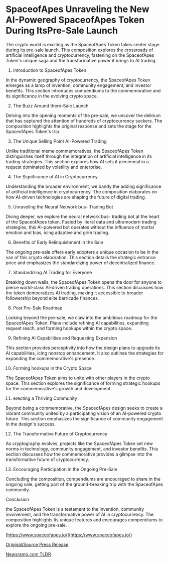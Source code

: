 # SpaceofApes Unraveling the New AI-Powered SpaceofApes Token During ItsPre-Sale Launch

The crypto world is exciting as the SpaceofApes Token takes center stage during its pre-sale launch. This composition explores the crossroads of artificial intelligence and cryptocurrency, fastening on the SpaceofApes Token's unique saga and the transformative power it brings to AI trading.

1. Introduction to SpaceofApes Token

In the dynamic geography of cryptocurrency, the SpaceofApes Token emerges as a lamp of invention, community engagement, and investor benefits. This section introduces compendiums to the commemorative and its significance in the evolving crypto space.

2. The Buzz Around there-Sale Launch

Delving into the opening moments of the pre-sale, we uncover the delirium that has captured the attention of hundreds of cryptocurrency suckers. The composition highlights the original response and sets the stage for the SpaceofApes Token's trip.

3. The Unique Selling Point AI-Powered Trading

Unlike traditional meme commemoratives, the SpaceofApes Token distinguishes itself through the integration of artificial intelligence in its trading strategies. This section explores how AI sets it piecemeal in a request dominated by volatility and enterprise.

4. The Significance of AI in Cryptocurrency

Understanding the broader environment, we bandy the adding significance of artificial intelligence in cryptocurrency. The composition elaborates on how AI-driven technologies are shaping the future of digital trading.

5. Unraveling the Neural Network bus- Trading Bot

Diving deeper, we explore the neural network bus- trading bot at the heart of the SpaceofApes token. Fueled by literal data and ultramodern trading strategies, this AI-powered bot operates without the influence of mortal emotion and bias, icing adaptive and grim trading.

6. Benefits of Early Relinquishment in the Sale

The ongoing pre-sale offers early adopters a unique occasion to be in the van of this crypto elaboration. This section details the strategic entrance price and emphasizes the standardizing power of decentralized finance.

7. Standardizing AI Trading for Everyone

Breaking down walls, the SpaceofApes Token opens the door for anyone to pierce world-class AI-driven trading operations. This section discusses how the token democratizes AI trading, making it accessible to broader followership beyond elite barricade finances.

8. Post Pre-Sale Roadmap

Looking beyond the pre-sale, we claw into the ambitious roadmap for the SpaceofApes Token. Plans include refining AI capabilities, expanding request reach, and forming hookups within the crypto space.

9. Refining AI Capabilities and Requesting Expansion

This section provides perceptivity into how the design plans to upgrade its AI capabilities, icing nonstop enhancement. It also outlines the strategies for expanding the commemorative's presence.

10. Forming hookups in the Crypto Space

The SpaceofApes Token aims to unite with other players in the crypto space. This section explores the significance of forming strategic hookups for the commemorative's growth and development.

11. erecting a Thriving Community

Beyond being a commemorative, the SpaceofApes design seeks to create a vibrant community united by a participating vision of an AI-powered crypto future. This section emphasizes the significance of community engagement in the design's success.

12. The Transformative Future of Cryptocurrency

As cryptography evolves, projects like the SpaceofApes Token set new norms in technology, community engagement, and investor benefits. This section discusses how the commemorative provides a glimpse into the transformative future of cryptocurrency.

13. Encouraging Participation in the Ongoing Pre-Sale

Concluding the composition, compendiums are encouraged to share in the ongoing sale, getting part of the ground-breaking trip with the SpaceofApes community.

Conclusion

the SpaceofApes Token is a testament to the invention, community involvement, and the transformative power of AI in cryptocurrency. The composition highlights its unique features and encourages compendiums to explore the ongoing pre-sale.

[https://www.spaceofapes.io/](https://www.spaceofapes.io/) 

[Original/Source Press Release](https://blockchainwire.io/press-release/spaceofapes-unraveling-the-new-ai-powered-spaceofapes-token-during-itspre-sale-launch) 

[Newsramp.com TLDR](https://newsramp.com/None) 